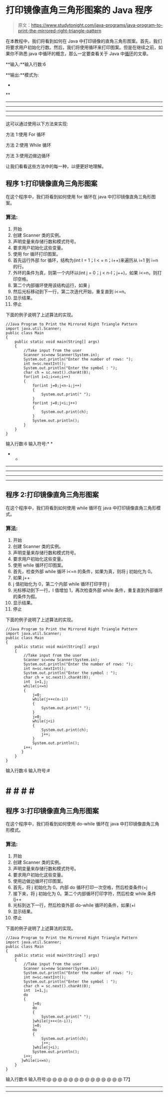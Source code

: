 # 打印镜像直角三角形图案的 Java 程序

> 原文：<https://www.studytonight.com/java-programs/java-program-to-print-the-mirrored-right-triangle-pattern>

在本教程中，我们将看到如何在 Java 中打印镜像的直角三角形图案。首先，我们将要求用户初始化行数。然后，我们将使用循环来打印图案。但是在继续之前，如果你不熟悉 java 中循环的概念，那么一定要查看关于 Java 中[循环](https://www.studytonight.com/java/loops-in-java.php)的文章。

**输入:**输入行数:6

**输出:**模式为:

*

**

***

****

*****

******

这可以通过使用以下方法来实现:

方法 1:使用 For 循环

方法 2:使用 While 循环

方法 3:使用边做边循环

让我们看看这些方法中的每一种，以便更好地理解。

## 程序 1:打印镜像直角三角形图案

在这个程序中，我们将看到如何使用 for 循环在 java 中打印镜像直角三角形图案。

### 算法:

1.  开始
2.  创建 Scanner 类的实例。
3.  声明变量来存储行数和模式符号。
4.  要求用户初始化这些变量。
5.  使用 for 循环打印图案。
6.  首先运行外部 for 循环，结构为(int I = 1；I < = n；i++)来遍历从 i=1 到 i=n 的行。
7.  外环的条件为真，则第一个内环以(int j = 0；j < n-I；j++)，如果 i<=n，则打印空格。
8.  第二个内部循环使用该结构运行，如果 j
9.  然后光标移动到下一行，第二次迭代开始，重复直到 i<=n。
10.  显示结果。
11.  停止

下面的例子说明了上述算法的实现。

```
//Java Program to Print the Mirrored Right Triangle Pattern 
import java.util.Scanner;
public class Main
{
    public static void main(String[] args)
    {
        //Take input from the user
	    Scanner sc=new Scanner(System.in);
	    System.out.println("Enter the number of rows: ");
	    int n=sc.nextInt();	 
        System.out.println("Enter the symbol : ");
	    char ch = sc.next().charAt(0);
	    for(int i=1;i<=n;i++)
        {
	        for(int j=0;j<n-i;j++)
            {
                System.out.print(" ");
            }
            for(int j=0;j<i;j++)
            {
                System.out.print(ch);
            }
            System.out.println();
        }  
    }
}
```

输入行数:6
输入符号:*
*
* *
* * *
* * *
* * *
* * * * *

## 程序 2:打印镜像直角三角形图案

在这个程序中，我们将看到如何使用 while 循环在 java 中打印镜像直角三角形模式。

### 算法:

1.  开始
2.  创建 Scanner 类的实例。
3.  声明变量来存储行数和模式符号。
4.  要求用户初始化这些变量。
5.  使用 while 循环打印图案。
6.  首先，检查外部 while 循环 i<=n 的条件，如果为真，则将 j 初始化为 0。
7.  如果 j++
8.  j 值初始化为 0，第二个内部 while 循环打印字符 j
9.  光标移动到下一行，I 值增加 1，再次检查外部 while 条件，重复直到外部循环的条件为假。
10.  显示结果。
11.  停止

下面的例子说明了上述算法的实现。

```
//Java Program to Print the Mirrored Right Triangle Pattern 
import java.util.Scanner;
public class Main
{
    public static void main(String[] args)
    {
        //Take input from the user
	    Scanner sc=new Scanner(System.in);
	    System.out.println("Enter the number of rows: ");
	    int n=sc.nextInt();	 
        System.out.println("Enter the symbol : ");
	    char ch = sc.next().charAt(0);
	    int  i=1,j;
	    while(i<=n)
        {
            j=0;
            while(j++<(n-i))
            {
                System.out.print(" "); 
            }
	        j=0;
            while(j<i)
            {
                System.out.print(ch);
                j++;
            }
            System.out.println();
        i++;
       }  
    }
}
```

输入行数:6
输入符号:#
#
#
# #
# #
# #
# # # # # ########

## 程序 3:打印镜像直角三角形图案

在这个程序中，我们将看到如何使用 do-while 循环在 java 中打印镜像直角三角形模式。

### 算法:

1.  开始
2.  创建 Scanner 类的实例。
3.  声明变量来存储行数和模式符号。
4.  要求用户初始化这些变量。
5.  使用边做边循环打印图案。
6.  首先，将 j 初始化为 0。内部 do 循环打印一次空格，然后检查条件(+j
7.  接下来，将 j 初始化为 0。第二个内部循环打印字符，然后检查 while 条件(j++
8.  光标到达下一行，然后检查外部 do-while 循环的条件，如果(+i
9.  显示结果。
10.  停止

下面的例子说明了上述算法的实现。

```
//Java Program to Print the Mirrored Right Triangle Pattern 
import java.util.Scanner;
public class Main
{
    public static void main(String[] args)
    {
        //Take input from the user
	    Scanner sc=new Scanner(System.in);
	    System.out.println("Enter the number of rows: ");
	    int n=sc.nextInt();	 
        System.out.println("Enter the symbol : ");
	    char ch = sc.next().charAt(0);
	    int  i=1,j;
	    do
        {
            j=0;
            do
            {
                System.out.print(" "); 
            }while(j++<(n-i));
	        j=0;
            do
            {
                System.out.print(ch);
                j++;
            }while(j<i);
            System.out.println();
        i++;
       }while(i<=n); 
    }
}
```

输入行数:6
输入符号:@
@
@ @
@ @ @
@ @ @
@ @ @ @ T7】

* * *

* * *